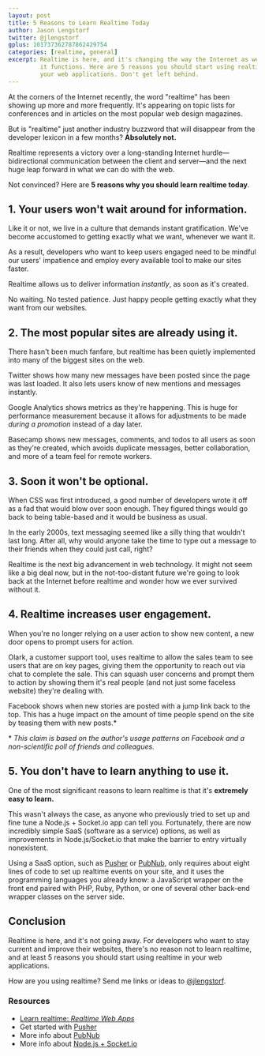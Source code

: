 ```yaml
---
layout: post
title: 5 Reasons to Learn Realtime Today
author: Jason Lengstorf
twitter: @jlengstorf
gplus: 101737362787862429754
categories: [realtime, general]
excerpt: Realtime is here, and it's changing the way the Internet as we know 
         it functions. Here are 5 reasons you should start using realtime in 
         your web applications. Don't get left behind.
---
```


At the corners of the Internet recently, the word "realtime" has been showing up more and more frequently. It's appearing on topic lists for conferences and in articles on the most popular web design magazines. 

But is "realtime" just another industry buzzword that will disappear from the developer lexicon in a few months? **Absolutely not.**

Realtime represents a victory over a long-standing Internet hurdle—bidirectional communication between the client and server—and the next huge leap forward in what we can do with the web. 

Not convinced? Here are **5 reasons why you should learn realtime today**.

## 1. Your users won't wait around for information. 

Like it or not, we live in a culture that demands instant gratification. We've become accustomed to getting exactly what we want, whenever we want it. 

As a result, developers who want to keep users engaged need to be mindful our users' impatience and employ every available tool to make our sites faster. 

Realtime allows us to deliver information *instantly*, as soon as it's created. 

No waiting. No tested patience. Just happy people getting exactly what they want from our websites. 

## 2. The most popular sites are already using it. 

There hasn't been much fanfare, but realtime has been quietly implemented into many of the biggest sites on the web. 

Twitter shows how many new messages have been posted since the page was last loaded. It also lets users know of new mentions and messages instantly. 

Google Analytics shows metrics as they're happening. This is huge for performance measurement because it allows for adjustments to be made _during a promotion_ instead of a day later. 

Basecamp shows new messages, comments, and todos to all users as soon as they're created, which avoids duplicate messages, better collaboration, and more of a team feel for remote workers. 

## 3. Soon it won't be optional. 

When CSS was first introduced, a good number of developers wrote it off as a fad that would blow over soon enough. They figured things would go back to being table-based and it would be business as usual. 

In the early 2000s, text messaging seemed like a silly thing that wouldn't last long. After all, why would anyone take the time to type out a message to their friends when they could just call, right?

Realtime is the next big advancement in web technology. It might not seem like a big deal now, but in the not-too-distant future we're going to look back at the Internet before realtime and wonder how we ever survived without it. 

## 4. Realtime increases user engagement. 

When you're no longer relying on a user action to show new content, a new door opens to prompt users for action. 

Olark, a customer support tool, uses realtime to allow the sales team to see users that are on key pages, giving them the opportunity to reach out via chat to complete the sale. This can squash user concerns and prompt them to action by showing them it's real people (and not just some faceless website) they're dealing with. 

Facebook shows when new stories are posted with a jump link back to the top. This has a huge impact on the amount of time people spend on the site by teasing them with new posts.\*

\* _This claim is based on the author's usage patterns on Facebook and a non-scientific poll of friends and colleagues._

## 5. You don't have to learn anything to use it.

One of the most significant reasons to learn realtime is that it's **extremely easy to learn.**

This wasn't always the case, as anyone who previously tried to set up and fine tune a Node.js + Socket.io app can tell you. Fortunately, there are now incredibly simple SaaS (software as a service) options, as well as improvements in Node.js/Socket.io that make the barrier to entry virtually nonexistent. 

Using a SaaS option, such as [Pusher][pusher] or [PubNub][pubnub], only requires about eight lines of code to set up realtime events on your site, and it uses the programming languages you already know: a JavaScript wrapper on the front end paired with PHP, Ruby, Python, or one of several other back-end wrapper classes on the server side.

## Conclusion

Realtime is here, and it's not going away. For developers who want to stay current and improve their websites, there's no reason not to learn realtime, and at least 5 reasons you should start using realtime in your web applications. 

How are you using realtime? Send me links or ideas to [@jlengstorf][twitter]. 

### Resources

* [Learn realtime: _Realtime Web Apps_][book]
* Get started with [Pusher][pusher]
* More info about [PubNub][pubnub]
* More info about [Node.js + Socket.io][node]

[pusher]: https://pusher.com
[pubnub]: http://pubnub.com
[twitter]: https://twitter.com/jlengstorf
[book]: http://amzn.to/15RKxF3
[node]: http://howtonode.org/websockets-socketio